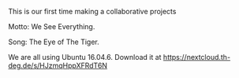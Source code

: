 This is our first time making a collaborative projects

Motto: We See Everything.

Song: The Eye of The Tiger.




We are all using Ubuntu 16.04.6. Download it at https://nextcloud.th-deg.de/s/HJzmqHppXFRdT6N